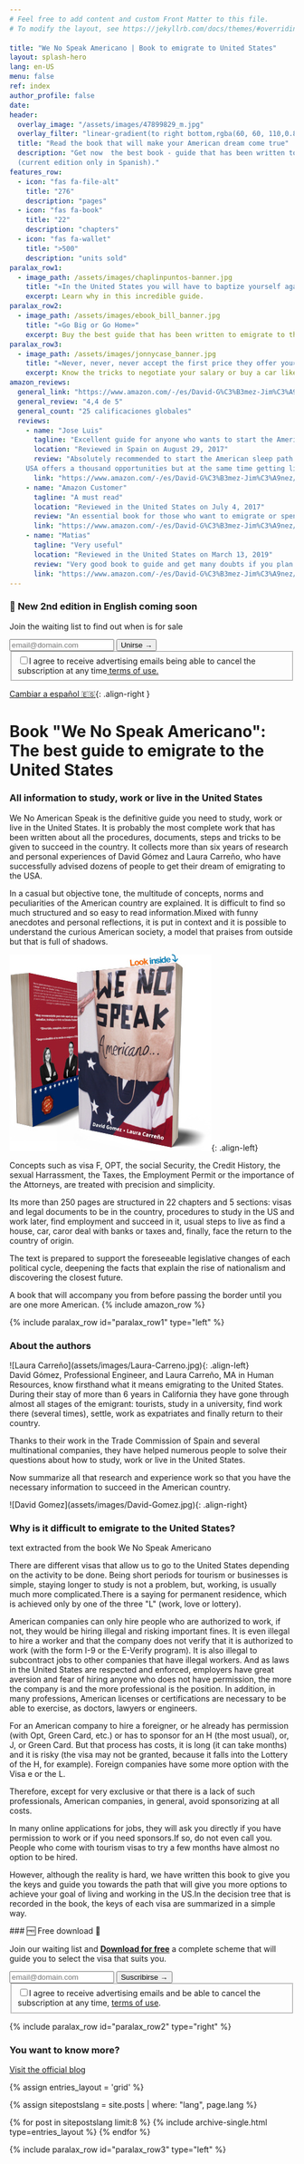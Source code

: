 ```yaml
---
# Feel free to add content and custom Front Matter to this file.
# To modify the layout, see https://jekyllrb.com/docs/themes/#overriding-theme-defaults

title: "We No Speak Americano | Book to emigrate to United States"
layout: splash-hero
lang: en-US
menu: false
ref: index
author_profile: false
date:
header:
  overlay_image: "/assets/images/47899829_m.jpg"
  overlay_filter: "linear-gradient(to right bottom,rgba(60, 60, 110,0.8), rgba(178, 34, 52, 0.5))"
  title: "Read the book that will make your American dream come true"
  description: "Get now  the best book - guide that has been written to study, work or live in the United States.<br>
  (current edition only in Spanish)."
features_row:
  - icon: "fas fa-file-alt"
    title: "276"
    description: "pages"
  - icon: "fas fa-book"
    title: "22"
    description: "chapters"
  - icon: "fas fa-wallet"
    title: ">500"
    description: "units sold"
paralax_row1:
  - image_path: /assets/images/chaplinpuntos-banner.jpg
    title: "«In the United States you will have to baptize yourself again»"
    excerpt: Learn why in this incredible guide.
paralax_row2:
  - image_path: /assets/images/ebook_bill_banner.jpg
    title: "«Go Big or Go Home»"
    excerpt: Buy the best guide that has been written to emigrate to the United States.
paralax_row3:
  - image_path: /assets/images/jonnycase_banner.jpg
    title: "«Never, never, never accept the first price they offer you»"
    excerpt: Know the tricks to negotiate your salary or buy a car like a local.
amazon_reviews:
  general_link: "https://www.amazon.com/-/es/David-G%C3%B3mez-Jim%C3%A9nez/dp/154535667X/#reviewsMedley"
  general_review: "4,4 de 5"
  general_count: "25 calificaciones globales"
  reviews:
    - name: "Jose Luis"
      tagline: "Excellent guide for anyone who wants to start the American adventure!!!"
      location: "Reviewed in Spain on August 29, 2017"
      review: "Absolutely recommended to start the American sleep path.
    USA offers a thousand opportunities but at the same time getting living there normally, it is complicated, so with this guide the road will undoubtedly be easier."
      link: "https://www.amazon.com/-/es/David-G%C3%B3mez-Jim%C3%A9nez/dp/154535667X/#customer_review_foreign-R1MQVGB9VS66PA" 
    - name: "Amazon Customer"
      tagline: "A must read"
      location: "Reviewed in the United States on July 4, 2017"
      review: "An essential book for those who want to emigrate or spend time in their lives in the United States, studying or working. After three years living in the United States, We No Speak Americano continues to clarify doubts that always arise when you want to change visa."
      link: "https://www.amazon.com/-/es/David-G%C3%B3mez-Jim%C3%A9nez/dp/154535667X/#customer_review-ROK0A1M6PTUYE" 
    - name: "Matias"
      tagline: "Very useful"
      location: "Reviewed in the United States on March 13, 2019"
      review: "Very good book to guide and get many doubts if you plan to emigrate to the US, totally recommended."
      link: "https://www.amazon.com/-/es/David-G%C3%B3mez-Jim%C3%A9nez/dp/154535667X/#customer_review-R2704FO34DXB1N" 
---
```


<div class="fixed-notice fixed-notice_top">
  <div class="fixed-notice__column">
    <h3>🎉 New 2nd edition in English<span class="d-none"> coming</span> soon</h3>
    <p>Join the waiting list to find out when is for sale</p>
  </div>
  <div class="fixed-notice__column">
  <!-- Begin Mailchimp Signup Form -->
    <div id="mc_embed_signup">
        <form action="{{ site.subscriptions.waiting_ENG }}" method="post" id="mc-embedded-subscribe-form" name="mc-embedded-subscribe-form" class="validate" target="_self">
            <div hidden="true"><input type="hidden" name="tags" value="6818053"></div>
            <div id="mc_embed_signup_scroll">
                <div class="mc-field-group input-group">
	                <input type="email" value="" name="EMAIL" class="required email form-control" id="mce-EMAIL" required placeholder="email@domain.com">
	                <span id="mce-EMAIL-HELPERTEXT" class="helper_text"></span>
                     <input type="submit" value="Unirse →" name="subscribe" id="mc-embedded-subscribe" class="button btn">
                </div>
            <div id="mergeRow-gdpr" class="mergeRow gdpr-mergeRow content__gdprBlock mc-field-group">
                <div class="content__gdpr">
                    <fieldset class="mc_fieldset gdprRequired mc-field-group" name="interestgroup_field">
		            <label class="checkbox subfield" for="gdpr_66753"><input type="checkbox" id="gdpr_66753" name="gdpr[66753]" value="Y" class="av-checkbox" required><span>I agree to receive advertising emails<span class="d-none"> being able to cancel the subscription at any time</span><a target="_blank" class="color-white" href="https://www.sendinblue.com/legal/termsofuse/"> terms of use.</a></span> </label>
                    </fieldset>
                </div>
            </div>
            <div id="mce-responses" class="clear foot">
                <div class="response" id="mce-error-response" style="display:none"></div>
                <div class="response" id="mce-success-response" style="display:none"></div>
            </div>    <!-- real people should not fill this in and expect good things - do not remove this or risk form bot signups-->
            <div style="position: absolute; left: -5000px;" aria-hidden="true">
                <input type="text" name="b_93c113af725dcda60bf8d1639_662ffeb9d8" tabindex="-1" value="">
            </div>
            </div>
        </form>
    </div>
    <!--End mc_embed_signup-->
  </div>
</div>

[Cambiar a español 🇪🇸](/es/){: .align-right }

# Book "We No Speak Americano": The best guide to emigrate to the United States

### All information to study, work or live in the United States

We No American Speak is the definitive guide you need to study, work or live in the United States. It is probably the most complete work that has been written about all the procedures, documents, steps and tricks to be given to succeed in the country. It collects more than six years of research and personal experiences of David Gómez and Laura Carreño, who have successfully advised dozens of people to get their dream of emigrating to the USA.

In a casual but objective tone, the multitude of concepts, norms and peculiarities of the American country are explained. It is difficult to find so much structured and so easy to read information.Mixed with funny anecdotes and personal reflections, it is put in context and it is possible to understand the curious American society, a model that praises from outside but that is full of shadows.

![Buy We No Speak Americano book in Amazon](/assets/images/we-no-speak-americano-book.jpg){: .align-left}

Concepts such as visa F, OPT, the social Security, the Credit History, the sexual Harrassment, the Taxes, the Employment Permit or the importance of the Attorneys, are treated with precision and simplicity.

Its more than 250 pages are structured in 22 chapters and 5 sections: visas and legal documents to be in the country, procedures to study in the US and work later, find employment and succeed in it, usual steps to live as find a house, car, caror deal with banks or taxes and, finally, face the return to the country of origin.

The text is prepared to support the foreseeable legislative changes of each political cycle, deepening the facts that explain the rise of nationalism and discovering the closest future.

A book that will accompany you from before passing the border until you are one more American.
{% include amazon_row %}

{% include paralax_row id="paralax_row1" type="left" %}

<div class="author-card" markdown="1">

### About the authors

<div class="author-row" markdown="1">

<div class="author_photo" markdown="1">
![Laura Carreño](assets/images/Laura-Carreno.jpg){: .align-left}
</div>
<div  class="author_text" markdown="1">
David Gómez, Professional Engineer, and Laura Carreño, MA in Human Resources, know firsthand what it means emigrating to the United States. During their stay of more than 6 years in California they have gone through almost all stages of the emigrant: tourists, study in a university, find work there (several times), settle, work as expatriates and finally return to their country.

Thanks to their work in the Trade Commission of Spain and several multinational companies, they have helped numerous people to solve their questions about how to study, work or live in the United States.

Now summarize all that research and experience work so that you have the necessary information to succeed in the American country.

</div>
<div class="author_photo" markdown="1">
![David Gomez](assets/images/David-Gomez.jpg){: .align-right} 
</div>
</div>
</div>

### Why is it difficult to emigrate to the United States?

text extracted from the book We No Speak Americano

There are different visas that allow us to go to the United States depending on the activity to be done. Being short periods for tourism or businesses is simple, staying longer to study is not a problem, but, working, is usually much more complicated.There is a saying for permanent residence, which is achieved only by one of the three "L" (work, love or lottery).

American companies can only hire people who are authorized to work, if not, they would be hiring illegal and risking important fines. It is even illegal to hire a worker and that the company does not verify that it is authorized to work (with the form I-9 or the E-Verify program). It is also illegal to subcontract jobs to other companies that have illegal workers. And as laws in the United States are respected and enforced, employers have great aversion and fear of hiring anyone who does not have permission, the more the company is and the more professional is the position. In addition, in many professions, American licenses or certifications are necessary to be able to exercise, as doctors, lawyers or engineers.

For an American company to hire a foreigner, or he already has permission (with Opt, Green Card, etc.) or has to sponsor for an H (the most usual), or, J, or Green Card. But that process has costs, it is long (it can take months) and it is risky (the visa may not be granted, because it falls into the Lottery of the H, for example). Foreign companies have some more option with the Visa e or the L.

Therefore, except for very exclusive or that there is a lack of such professionals, American companies, in general, avoid sponsorizing at all costs.

In many online applications for jobs, they will ask you directly if you have permission to work or if you need sponsors.If so, do not even call you. People who come with tourism visas to try a few months have almost no option to be hired.

However, although the reality is hard, we have written this book to give you the keys and guide you towards the path that will give you more options to achieve your goal of living and working in the US.In the decision tree that is recorded in the book, the keys of each visa are summarized in a simple way.

<div class="fixed-notice">
  <div class="fixed-notice__column" markdown="1">
### 🆓 Free download 🎊

Join our waiting list and <ins>**Download for free**</ins> a complete scheme that will guide you to select the visa that suits you.

  </div>
  <div class="fixed-notice__column">
  <!-- Begin Sendinblue Signup Form -->
    <div id="mc_embed_signup">
        <form action="{{ site.subscriptions.waiting_ENG }}" method="post" id="mc-embedded-subscribe-form" name="mc-embedded-subscribe-form" class="validate" target="_self">
            <div id="mc_embed_signup_scroll">
                <div class="mc-field-group input-group">
	                <input type="email" value="" name="EMAIL" class="required email form-control" id="mce-EMAIL" required placeholder="email@domain.com">
	                <span id="mce-EMAIL-HELPERTEXT" class="helper_text"></span>
                     <input type="submit" value="Suscribirse →" name="subscribe" id="mc-embedded-subscribe" class="button btn">
                </div>
            <div id="mergeRow-gdpr" class="mergeRow gdpr-mergeRow content__gdprBlock mc-field-group">
                <div class="content__gdpr">
                    <fieldset class="mc_fieldset gdprRequired mc-field-group" name="interestgroup_field">
		            <label class="checkbox subfield" for="gdpr_66753"><input type="checkbox" id="gdpr_66753" name="gdpr[66753]" value="Y" class="av-checkbox" required><span>I agree to receive advertising emails and be able to cancel the subscription at any time, <a target="_blank" class="color-white" href="https://www.sendinblue.com/legal/termsofuse/">terms of use</a>.</span> </label>
                    </fieldset>
                </div>
            </div>
            <div id="mce-responses" class="clear foot">
                <div class="response" id="mce-error-response" style="display:none"></div>
                <div class="response" id="mce-success-response" style="display:none"></div>
            </div>    <!-- real people should not fill this in and expect good things - do not remove this or risk form bot signups-->
            <div style="position: absolute; left: -5000px;" aria-hidden="true">
                <input type="text" name="b_93c113af725dcda60bf8d1639_662ffeb9d8" tabindex="-1" value="">
            </div>
            </div>
        </form>
    </div>
    <!--End mc_embed_signup-->
  </div>
</div>

{% include paralax_row id="paralax_row2" type="right" %}

### You want to know more?

[Visit the official blog](/wenospeakamericano/blog/)

{% assign entries_layout = 'grid' %}

{% assign sitepostslang = site.posts | where: "lang", page.lang %}

<div class="entries-{{ entries_layout }}">
  {% for post in sitepostslang  limit:8 %}
    {% include archive-single.html type=entries_layout %}
  {% endfor %}
</div>

{% include paralax_row id="paralax_row3" type="left" %}

<script type="text/javascript">
    document.addEventListener('DOMContentLoaded', function () {
        var userLang = navigator.language || navigator.userLanguage;
        console.log("userLang: ",userLang)
        if ((userLang.slice(0,2) == "es")) {
            window.location.href = "/es/"
        }
    }, false);
</script>
